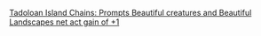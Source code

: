 [Tadoloan Island Chains: Prompts Beautiful creatures and Beautiful Landscapes net act gain of +1](https://www.reddit.com/r/GodhoodWB/comments/fr5ib1/endless_pantheon_turn_3/flvjrhh?utm_source=share&utm_medium=web2x)